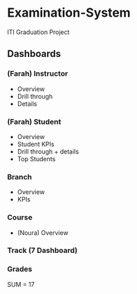 # Examination-System
ITI Graduation Project</br>

## Dashboards
### (Farah) Instructor 
- Overview
- Drill through
- Details
### (Farah) Student 
- Overview
- Student KPIs
- Drill through + details
- Top Students
### Branch 
- Overview
- KPIs
### Course 
- (Noura) Overview
### Track (7 Dashboard)
### Grades
SUM = 17
